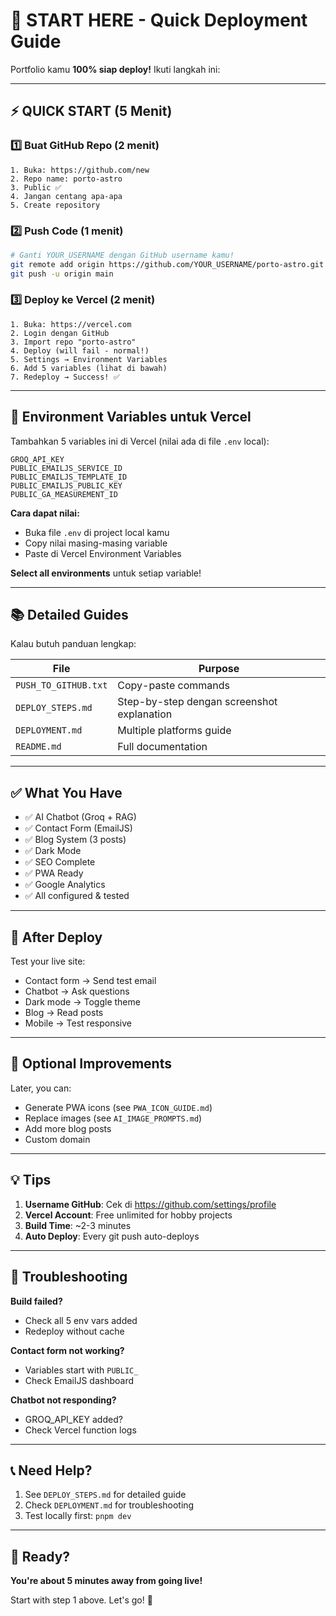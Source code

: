 # 🚀 START HERE - Quick Deployment Guide

Portfolio kamu **100% siap deploy!** Ikuti langkah ini:

---

## ⚡ QUICK START (5 Menit)

### 1️⃣ Buat GitHub Repo (2 menit)
```
1. Buka: https://github.com/new
2. Repo name: porto-astro
3. Public ✅
4. Jangan centang apa-apa
5. Create repository
```

### 2️⃣ Push Code (1 menit)
```bash
# Ganti YOUR_USERNAME dengan GitHub username kamu!
git remote add origin https://github.com/YOUR_USERNAME/porto-astro.git
git push -u origin main
```

### 3️⃣ Deploy ke Vercel (2 menit)
```
1. Buka: https://vercel.com
2. Login dengan GitHub
3. Import repo "porto-astro"
4. Deploy (will fail - normal!)
5. Settings → Environment Variables
6. Add 5 variables (lihat di bawah)
7. Redeploy → Success! ✅
```

---

## 🔑 Environment Variables untuk Vercel

Tambahkan 5 variables ini di Vercel (nilai ada di file `.env` local):

```
GROQ_API_KEY
PUBLIC_EMAILJS_SERVICE_ID
PUBLIC_EMAILJS_TEMPLATE_ID
PUBLIC_EMAILJS_PUBLIC_KEY
PUBLIC_GA_MEASUREMENT_ID
```

**Cara dapat nilai:**
- Buka file `.env` di project local kamu
- Copy nilai masing-masing variable
- Paste di Vercel Environment Variables

**Select all environments** untuk setiap variable!

---

## 📚 Detailed Guides

Kalau butuh panduan lengkap:

| File | Purpose |
|------|---------|
| `PUSH_TO_GITHUB.txt` | Copy-paste commands |
| `DEPLOY_STEPS.md` | Step-by-step dengan screenshot explanation |
| `DEPLOYMENT.md` | Multiple platforms guide |
| `README.md` | Full documentation |

---

## ✅ What You Have

- ✅ AI Chatbot (Groq + RAG)
- ✅ Contact Form (EmailJS)
- ✅ Blog System (3 posts)
- ✅ Dark Mode
- ✅ SEO Complete
- ✅ PWA Ready
- ✅ Google Analytics
- ✅ All configured & tested

---

## 🎯 After Deploy

Test your live site:
- Contact form → Send test email
- Chatbot → Ask questions
- Dark mode → Toggle theme
- Blog → Read posts
- Mobile → Test responsive

---

## 🎨 Optional Improvements

Later, you can:
- Generate PWA icons (see `PWA_ICON_GUIDE.md`)
- Replace images (see `AI_IMAGE_PROMPTS.md`)
- Add more blog posts
- Custom domain

---

## 💡 Tips

1. **Username GitHub**: Cek di https://github.com/settings/profile
2. **Vercel Account**: Free unlimited for hobby projects
3. **Build Time**: ~2-3 minutes
4. **Auto Deploy**: Every git push auto-deploys

---

## 🐛 Troubleshooting

**Build failed?**
- Check all 5 env vars added
- Redeploy without cache

**Contact form not working?**
- Variables start with `PUBLIC_`
- Check EmailJS dashboard

**Chatbot not responding?**
- GROQ_API_KEY added?
- Check Vercel function logs

---

## 📞 Need Help?

1. See `DEPLOY_STEPS.md` for detailed guide
2. Check `DEPLOYMENT.md` for troubleshooting
3. Test locally first: `pnpm dev`

---

## 🎉 Ready?

**You're about 5 minutes away from going live!**

Start with step 1 above. Let's go! 🚀
